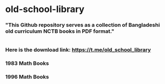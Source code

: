 # old-school-library

### **"This Github repository serves as a collection of Bangladeshi old curriculum NCTB books in PDF format."**
# 
### Here is the download link: https://t.me/old_school_library


### 1983 Math Books
### 1996 Math Books

